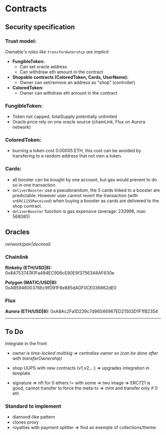 # Contracts

## Security specification

### Trust model:

_Ownable's roles like `transferOwnership` are implicit_

- **FungibleToken:**
  - Can set oracle address
  - Can withdraw eth amount in the contract
- **Shopable contracts (ColoredToken, Cards, UserName):**
  - Owner can set/remove an address as "shop" (controller)
- **ColoredToken:**
  - Owner can withdraw eth amount in the contract

### FungibleToken:

- Token not capped, totalSupply potentially unlimited
- Oracle price rely on one oracle source (chainLink, Flux on Aurora network)

### ColoredToken:

- burning a token cost 0.00005 ETH, this cost can be avoided by transfering to a random address that not own a token.

### Cards:

- all booster can be bought by one account, but gas would prevent to do so in one transaction.
- `deliverBooster` use a pseudorandom, the 5 cards linked to a booster are predictable. However user cannot revert the transaction (with `onERC1155Received`) when buying a booster as cards are delivered to the shop contract.
- `deliverBooster` function is gas expensive (average: 233996, max: 568085)

## Oracles

_network(pair|decimal)_

### Chainlink

**Rinkeby (ETH/USD|8):** 0x8A753747A1Fa494EC906cE90E9f37563A8AF630e

**Polygon (MATIC/USD|8):** 0xAB594600376Ec9fD91F8e885dADF0CE036862dE0

### Flux

**Aurora (ETH/USD|8):** 0xA8Ac2Fa1D239c7d96046967ED21503D1F1fB2354

---

## To Do

Integrate in the front

- _owner is time-locked multisig => centralise owner so (can be done after with transferOwnership)_

- shop UUPS with new contracts (v1,v2,...) => upgrades integration in template
- signature => nft for 0 ethers != with some => two image => ERC721 is good, cannot transfer to force the meta-tx => mint and transfer only if 0 eth

### Standard to implement

- diamond-like pattern
- clones proxy
- royalties with payment splitter => find an exemple of collections/theme
